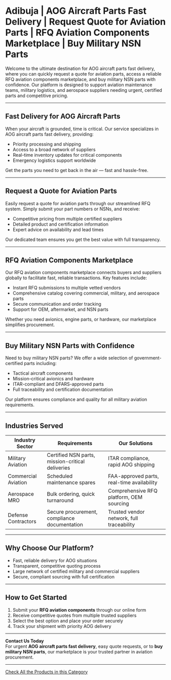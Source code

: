 # Adibuja | AOG Aircraft Parts Fast Delivery | Request Quote for Aviation Parts | RFQ Aviation Components Marketplace | Buy Military NSN Parts

Welcome to the ultimate destination for AOG aircraft parts fast delivery, where you can quickly request a quote for aviation parts, access a reliable RFQ aviation components marketplace, and buy military NSN parts with confidence. Our platform is designed to support aviation maintenance teams, military logistics, and aerospace suppliers needing urgent, certified parts and competitive pricing.

---

## Fast Delivery for AOG Aircraft Parts

When your aircraft is grounded, time is critical. Our service specializes in AOG aircraft parts fast delivery, providing:

- Priority processing and shipping  
- Access to a broad network of suppliers  
- Real-time inventory updates for critical components  
- Emergency logistics support worldwide  

Get the parts you need to get back in the air — fast and hassle-free.

---

## Request a Quote for Aviation Parts

Easily request a quote for aviation parts through our streamlined RFQ system. Simply submit your part numbers or NSNs, and receive:

- Competitive pricing from multiple certified suppliers  
- Detailed product and certification information  
- Expert advice on availability and lead times  

Our dedicated team ensures you get the best value with full transparency.

---

## RFQ Aviation Components Marketplace

Our RFQ aviation components marketplace connects buyers and suppliers globally to facilitate fast, reliable transactions. Key features include:

- Instant RFQ submissions to multiple vetted vendors  
- Comprehensive catalog covering commercial, military, and aerospace parts  
- Secure communication and order tracking  
- Support for OEM, aftermarket, and NSN parts  

Whether you need avionics, engine parts, or hardware, our marketplace simplifies procurement.

---

## Buy Military NSN Parts with Confidence

Need to buy military NSN parts? We offer a wide selection of government-certified parts including:

- Tactical aircraft components  
- Mission-critical avionics and hardware  
- ITAR-compliant and DFARS-approved parts  
- Full traceability and certification documentation  

Our platform ensures compliance and quality for all military aviation requirements.

---

## Industries Served

| Industry Sector         | Requirements                                     | Our Solutions                                 |
|-------------------------|-------------------------------------------------|-----------------------------------------------|
| Military Aviation      | Certified NSN parts, mission-critical deliveries | ITAR compliance, rapid AOG shipping          |
| Commercial Aviation    | Scheduled maintenance spares                      | FAA-approved parts, real-time availability   |
| Aerospace MRO          | Bulk ordering, quick turnaround                    | Comprehensive RFQ platform, OEM sourcing     |
| Defense Contractors    | Secure procurement, compliance documentation       | Trusted vendor network, full traceability    |

---

## Why Choose Our Platform?

- Fast, reliable delivery for AOG situations  
- Transparent, competitive quoting process  
- Large network of certified military and commercial suppliers  
- Secure, compliant sourcing with full certification  

---

## How to Get Started

1. Submit your **RFQ aviation components** through our online form  
2. Receive competitive quotes from multiple trusted suppliers  
3. Select the best option and place your order securely  
4. Track your shipment with priority AOG delivery  

---

**Contact Us Today**  
For urgent **AOG aircraft parts fast delivery**, easy quote requests, or to **buy military NSN parts**, our marketplace is your trusted partner in aviation procurement.

---

[Check All the Products in this Category](https://www.adibuja.com/categories/aviation-part)
